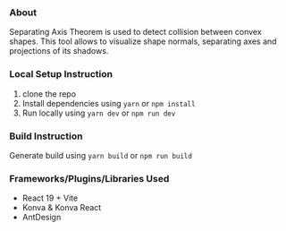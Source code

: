 ### About

Separating Axis Theorem is used to detect collision between convex shapes. This tool allows to visualize
shape normals, separating axes and projections of its shadows.

### Local Setup Instruction

1. clone the repo
2. Install dependencies using `yarn` or `npm install`
3. Run locally using `yarn dev` or `npm run dev`

### Build Instruction

Generate build using `yarn build` or `npm run build`

### Frameworks/Plugins/Libraries Used

- React 19 + Vite
- Konva & Konva React
- AntDesign
